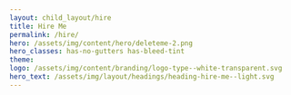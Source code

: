 ```yaml
---
layout: child_layout/hire
title: Hire Me
permalink: /hire/
hero: /assets/img/content/hero/deleteme-2.png
hero_classes: has-no-gutters has-bleed-tint
theme:
logo: /assets/img/content/branding/logo-type--white-transparent.svg
hero_text: /assets/img/layout/headings/heading-hire-me--light.svg
---
```


